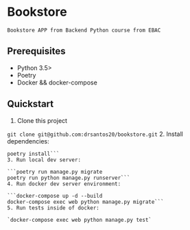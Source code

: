 # Bookstore
`Bookstore APP from Backend Python course from EBAC`

## Prerequisites
- Python 3.5>
- Poetry
- Docker && docker-compose

## Quickstart
1. Clone this project

`git clone git@github.com:drsantos20/bookstore.git`
2. Install dependencies:

```cd bookstore
poetry install```
3. Run local dev server:

```poetry run manage.py migrate
poetry run python manage.py runserver```
4. Run docker dev server environment:

```docker-compose up -d --build 
docker-compose exec web python manage.py migrate```
5. Run tests inside of docker:

`docker-compose exec web python manage.py test`